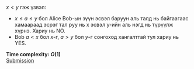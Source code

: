 $x<y$ гэж үзвэл:
* $x \le a \le y$ бол Alice Bob-ын зүүн эсвэл баруун аль талд нь байгаагаас хамаараад эсрэг тал руу нь x эсвэл y-ийн аль нэгд нь түрүүлж хүрнэ. Хариу нь NO.
* Bob $a<x$ бол $x$-г, $a>y$ бол $y$-г сонгоход хангалттай тул хариу нь YES. 


**Time complexity: $O(1)$**\
[Submission](https://codeforces.com/contest/2112/submission/325699075)
